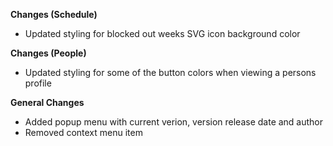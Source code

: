 **Changes (Schedule)**
- Updated styling for blocked out weeks SVG icon background color

**Changes (People)**
- Updated styling for some of the button colors when viewing a persons profile 

**General Changes**
- Added popup menu with current verion, version release date and author 
- Removed context menu item
